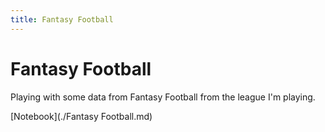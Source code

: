 ```yaml
---
title: Fantasy Football
---
```


# Fantasy Football

Playing with some data from Fantasy Football from the league I'm playing.

[Notebook](./Fantasy Football.md)
